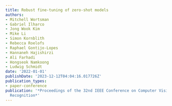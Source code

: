 ```yaml
---
title: Robust fine-tuning of zero-shot models
authors:
- Mitchell Wortsman
- Gabriel Ilharco
- Jong Wook Kim
- Mike Li
- Simon Kornblith
- Rebecca Roelofs
- Raphael Gontijo-Lopes
- Hannaneh Hajishirzi
- Ali Farhadi
- Hongseok Namkoong
- Ludwig Schmidt
date: '2022-01-01'
publishDate: '2023-12-12T04:04:16.017726Z'
publication_types:
- paper-conference
publication: '*Proceedings of the 32nd IEEE Conference on Computer Vision and Pattern
  Recognition*'
---
```

